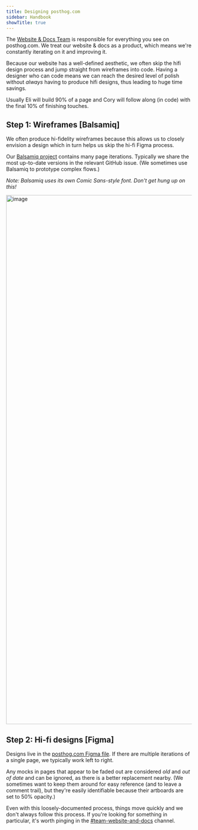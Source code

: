 ```yaml
---
title: Designing posthog.com
sidebar: Handbook
showTitle: true
---
```


The [Website & Docs Team](/handbook/small-teams/website-docs) is responsible for everything you see on posthog.com. We treat our website & docs as a product, which means we're constantly iterating on it and improving it.

Because our website has a well-defined aesthetic, we often skip the hifi design process and jump straight from wireframes into code. Having a designer who can code means we can reach the desired level of polish without _always_ having to produce hifi designs, thus leading to huge time savings.

Usually Eli will build 90% of a page and Cory will follow along (in code) with the final 10% of finishing touches.

## Step 1: Wireframes [Balsamiq]

We often produce hi-fidelity wireframes because this allows us to closely envision a design which in turn helps us skip the hi-fi Figma process.

Our [Balsamiq project](https://balsamiq.cloud/sd0i9zq/poenphz/rADB6) contains many page iterations. Typically we share the most up-to-date versions in the relevant GitHub issue. (We sometimes use Balsamiq to prototype complex flows.)

*Note: Balsamiq uses its own Comic Sans-style font. Don't get hung up on this!*

<img width="1434" alt="image" src="https://user-images.githubusercontent.com/154479/221651322-56a69559-7e68-4fd8-92ac-c1068cd202eb.png" />

## Step 2: Hi-fi designs [Figma]

Designs live in the [posthog.com Figma file](https://www.figma.com/file/CLj2U34xpNiHuZRo73GJPm/posthog.com?node-id=4046%3A85573). If there are multiple iterations of a single page, we typically work left to right.

Any mocks in pages that appear to be faded out are considered _old_ and _out of date_ and can be ignored, as there is a better replacement nearby. (We sometimes want to keep them around for easy reference (and to leave a comment trail), but they're easily identifiable because their artboards are set to 50% opacity.)

Even with this loosely-documented process, things move quickly and we don't always follow this process. If you're looking for something in particular, it's worth pinging in the [#team-website-and-docs](https://posthog.slack.com/archives/C01V9AT7DK4) channel.
